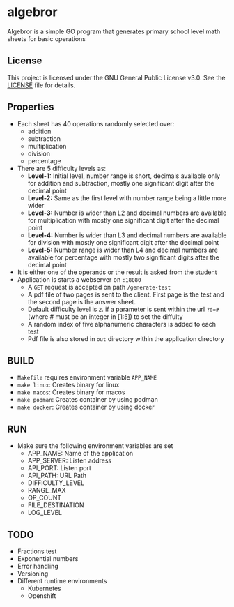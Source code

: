 # algebror

Algebror is a simple GO program that generates primary school level math sheets for basic operations

## License
This project is licensed under the GNU General Public License v3.0. See the [LICENSE](./LICENSE) file for details.

## Properties
- Each sheet has 40 operations randomly selected over:
   - addition
   - subtraction
   - multiplication
   - division
   - percentage
- There are 5 difficulty levels as:
   - **Level-1:** Initial level, number range is short, decimals available only for addition and subtraction, mostly one significant digit after the decimal point
   - **Level-2:** Same as the first level with number range being a little more wider
   - **Level-3:** Number is wider than L2 and decimal numbers are available for multiplication with mostly one significant digit after the decimal point
   - **Level-4:** Number is wider than L3 and decimal numbers are available for division with mostly one significant digit after the decimal point
   - **Level-5:** Number range is wider than L4 and decimal numbers are available for percentage with mostly two significant digits after the decimal point
- It is either one of the operands or the result is asked from the student
- Application is starts a webserver on `:18080`
  - A `GET` request is accepted on path `/generate-test`
  - A pdf file of two pages is sent to the client. First page is the test and the second page is the answer sheet.
  - Default difficulty level is `2`. if a parameter is sent within the url `?d=#` (where # must be an integer in [1:5]) to set the diffulty
  - A random index of five alphanumeric characters is added to each test
  - Pdf file is also stored in `out` directory within the application directory

## BUILD
  - `Makefile` requires environment variable `APP_NAME`
  - `make linux`: Creates binary for linux
  - `make macos`: Creates binary for macos
  - `make podman`: Creates container by using podman
  - `make docker`: Creates container by using docker

## RUN
  - Make sure the following environment variables are set
    - APP_NAME: Name of the application
    - APP_SERVER: Listen address
    - API_PORT: Listen port
    - API_PATH: URL Path
    - DIFFICULTY_LEVEL
    - RANGE_MAX
    - OP_COUNT
    - FILE_DESTINATION
    - LOG_LEVEL

## TODO
- Fractions test
- Exponential numbers
- Error handling
- Versioning
- Different runtime environments
  - Kubernetes
  - Openshift
